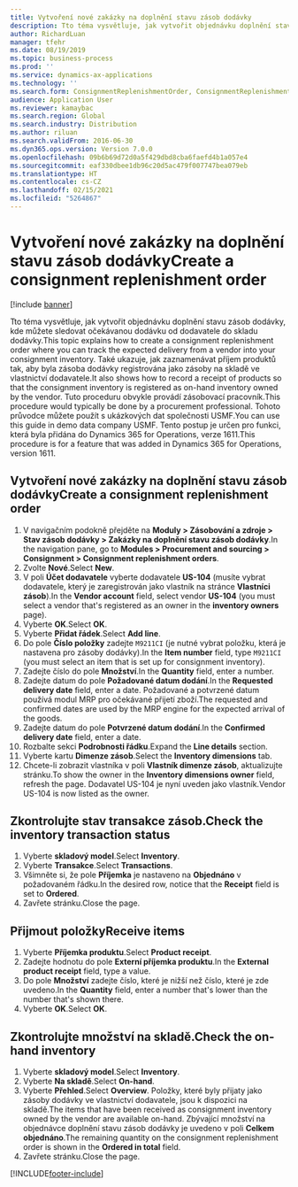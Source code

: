 ```yaml
---
title: Vytvoření nové zakázky na doplnění stavu zásob dodávky
description: Tto téma vysvětluje, jak vytvořit objednávku doplnění stavu zásob dodávky, kde můžete sledovat očekávanou dodávku od dodavatele do skladu dodávky.
author: RichardLuan
manager: tfehr
ms.date: 08/19/2019
ms.topic: business-process
ms.prod: ''
ms.service: dynamics-ax-applications
ms.technology: ''
ms.search.form: ConsignmentReplenishmentOrder, ConsignmentReplenishmentOrderCreate, InventTrans, ConsignmentDraftReplenishmentOrderJournal, InventOnhandMovement, InventOnhandItem, InventItemIdLookupSimple, ConsignmentProductReceiptJournal, ConsignmentReplenishmentOrderLineQuantity
audience: Application User
ms.reviewer: kamaybac
ms.search.region: Global
ms.search.industry: Distribution
ms.author: riluan
ms.search.validFrom: 2016-06-30
ms.dyn365.ops.version: Version 7.0.0
ms.openlocfilehash: 09b6b69d72d0a5f429dbd8cba6faefd4b1a057e4
ms.sourcegitcommit: eaf330dbee1db96c20d5ac479f007747bea079eb
ms.translationtype: HT
ms.contentlocale: cs-CZ
ms.lasthandoff: 02/15/2021
ms.locfileid: "5264867"
---
```

# <a name="create-a-consignment-replenishment-order"></a><span data-ttu-id="0f4a8-103">Vytvoření nové zakázky na doplnění stavu zásob dodávky</span><span class="sxs-lookup"><span data-stu-id="0f4a8-103">Create a consignment replenishment order</span></span>

[!include [banner](../../includes/banner.md)]

<span data-ttu-id="0f4a8-104">Tto téma vysvětluje, jak vytvořit objednávku doplnění stavu zásob dodávky, kde můžete sledovat očekávanou dodávku od dodavatele do skladu dodávky.</span><span class="sxs-lookup"><span data-stu-id="0f4a8-104">This topic explains how to create a consignment replenishment order where you can track the expected delivery from a vendor into your consignment inventory.</span></span> <span data-ttu-id="0f4a8-105">Také ukazuje, jak zaznamenávat příjem produktů tak, aby byla zásoba dodávky registrována jako zásoby na skladě ve vlastnictví dodavatele.</span><span class="sxs-lookup"><span data-stu-id="0f4a8-105">It also shows how to record a receipt of products so that the consignment inventory is registered as on-hand inventory owned by the vendor.</span></span> <span data-ttu-id="0f4a8-106">Tuto proceduru obvykle provádí zásobovací pracovník.</span><span class="sxs-lookup"><span data-stu-id="0f4a8-106">This procedure would typically be done by a procurement professional.</span></span> <span data-ttu-id="0f4a8-107">Tohoto průvodce můžete použít s ukázkových dat společnosti USMF.</span><span class="sxs-lookup"><span data-stu-id="0f4a8-107">You can use this guide in demo data company USMF.</span></span> <span data-ttu-id="0f4a8-108">Tento postup je určen pro funkci, která byla přidána do Dynamics 365 for Operations, verze 1611.</span><span class="sxs-lookup"><span data-stu-id="0f4a8-108">This procedure is for a feature that was added in Dynamics 365 for Operations, version 1611.</span></span>

## <a name="create-a-consignment-replenishment-order"></a><span data-ttu-id="0f4a8-109">Vytvoření nové zakázky na doplnění stavu zásob dodávky</span><span class="sxs-lookup"><span data-stu-id="0f4a8-109">Create a consignment replenishment order</span></span>
1. <span data-ttu-id="0f4a8-110">V navigačním podokně přejděte na **Moduly > Zásobování a zdroje > Stav zásob dodávky > Zakázky na doplnění stavu zásob dodávky**.</span><span class="sxs-lookup"><span data-stu-id="0f4a8-110">In the navigation pane, go to **Modules > Procurement and sourcing > Consignment > Consignment replenishment orders**.</span></span>
2. <span data-ttu-id="0f4a8-111">Zvolte **Nové**.</span><span class="sxs-lookup"><span data-stu-id="0f4a8-111">Select **New**.</span></span>
3. <span data-ttu-id="0f4a8-112">V poli **Účet dodavatele** vyberte dodavatele **US-104** (musíte vybrat dodavatele, který je zaregistrován jako vlastník na stránce **Vlastníci zásob**).</span><span class="sxs-lookup"><span data-stu-id="0f4a8-112">In the **Vendor account** field, select vendor **US-104** (you must select a vendor that's registered as an owner in the **inventory owners** page).</span></span> 
4. <span data-ttu-id="0f4a8-113">Vyberte **OK**.</span><span class="sxs-lookup"><span data-stu-id="0f4a8-113">Select **OK**.</span></span>
5. <span data-ttu-id="0f4a8-114">Vyberte **Přidat řádek**.</span><span class="sxs-lookup"><span data-stu-id="0f4a8-114">Select **Add line**.</span></span>
6. <span data-ttu-id="0f4a8-115">Do pole **Číslo položky** zadejte `M9211CI` (je nutné vybrat položku, která je nastavena pro zásoby dodávky).</span><span class="sxs-lookup"><span data-stu-id="0f4a8-115">In the **Item number** field, type `M9211CI` (you must select an item that is set up for consignment inventory).</span></span>
7. <span data-ttu-id="0f4a8-116">Zadejte číslo do pole **Množství**.</span><span class="sxs-lookup"><span data-stu-id="0f4a8-116">In the **Quantity** field, enter a number.</span></span>
8. <span data-ttu-id="0f4a8-117">Zadejte datum do pole **Požadované datum dodání**.</span><span class="sxs-lookup"><span data-stu-id="0f4a8-117">In the **Requested delivery date** field, enter a date.</span></span> <span data-ttu-id="0f4a8-118">Požadované a potvrzené datum používá modul MRP pro očekávané přijetí zboží.</span><span class="sxs-lookup"><span data-stu-id="0f4a8-118">The requested and confirmed dates are used by the MRP engine for the expected arrival of the goods.</span></span>  
9. <span data-ttu-id="0f4a8-119">Zadejte datum do pole **Potvrzené datum dodání**.</span><span class="sxs-lookup"><span data-stu-id="0f4a8-119">In the **Confirmed delivery date** field, enter a date.</span></span>
10. <span data-ttu-id="0f4a8-120">Rozbalte sekci **Podrobnosti řádku**.</span><span class="sxs-lookup"><span data-stu-id="0f4a8-120">Expand the **Line details** section.</span></span>
11. <span data-ttu-id="0f4a8-121">Vyberte kartu **Dimenze zásob**.</span><span class="sxs-lookup"><span data-stu-id="0f4a8-121">Select the **Inventory dimensions** tab.</span></span>
12. <span data-ttu-id="0f4a8-122">Chcete-li zobrazit vlastníka v poli **Vlastník dimenze zásob**, aktualizujte stránku.</span><span class="sxs-lookup"><span data-stu-id="0f4a8-122">To show the owner in the **Inventory dimensions owner** field, refresh the page.</span></span> <span data-ttu-id="0f4a8-123">Dodavatel US-104 je nyní uveden jako vlastník.</span><span class="sxs-lookup"><span data-stu-id="0f4a8-123">Vendor US-104 is now listed as the owner.</span></span>  

## <a name="check-the-inventory-transaction-status"></a><span data-ttu-id="0f4a8-124">Zkontrolujte stav transakce zásob.</span><span class="sxs-lookup"><span data-stu-id="0f4a8-124">Check the inventory transaction status</span></span>
1. <span data-ttu-id="0f4a8-125">Vyberte **skladový model**.</span><span class="sxs-lookup"><span data-stu-id="0f4a8-125">Select **Inventory**.</span></span>
2. <span data-ttu-id="0f4a8-126">Vyberte **Transakce**.</span><span class="sxs-lookup"><span data-stu-id="0f4a8-126">Select **Transactions**.</span></span>
3. <span data-ttu-id="0f4a8-127">Všimněte si, že pole **Příjemka** je nastaveno na **Objednáno** v požadovaném řádku.</span><span class="sxs-lookup"><span data-stu-id="0f4a8-127">In the desired row, notice that the **Receipt** field is set to **Ordered**.</span></span>  
4. <span data-ttu-id="0f4a8-128">Zavřete stránku.</span><span class="sxs-lookup"><span data-stu-id="0f4a8-128">Close the page.</span></span>

## <a name="receive-items"></a><span data-ttu-id="0f4a8-129">Přijmout položky</span><span class="sxs-lookup"><span data-stu-id="0f4a8-129">Receive items</span></span>
1. <span data-ttu-id="0f4a8-130">Vyberte **Příjemka produktu**.</span><span class="sxs-lookup"><span data-stu-id="0f4a8-130">Select **Product receipt**.</span></span>
2. <span data-ttu-id="0f4a8-131">Zadejte hodnotu do pole **Externí příjemka produktu**.</span><span class="sxs-lookup"><span data-stu-id="0f4a8-131">In the **External product receipt** field, type a value.</span></span>
3. <span data-ttu-id="0f4a8-132">Do pole **Množství** zadejte číslo, které je nižší než číslo, které je zde uvedeno.</span><span class="sxs-lookup"><span data-stu-id="0f4a8-132">In the **Quantity** field, enter a number that's lower than the number that's shown there.</span></span> 
4. <span data-ttu-id="0f4a8-133">Vyberte **OK**.</span><span class="sxs-lookup"><span data-stu-id="0f4a8-133">Select **OK**.</span></span>

## <a name="check-the-on-hand-inventory"></a><span data-ttu-id="0f4a8-134">Zkontrolujte množství na skladě.</span><span class="sxs-lookup"><span data-stu-id="0f4a8-134">Check the on-hand inventory</span></span>
1. <span data-ttu-id="0f4a8-135">Vyberte **skladový model**.</span><span class="sxs-lookup"><span data-stu-id="0f4a8-135">Select **Inventory**.</span></span>
2. <span data-ttu-id="0f4a8-136">Vyberte **Na skladě**.</span><span class="sxs-lookup"><span data-stu-id="0f4a8-136">Select **On-hand**.</span></span>
3. <span data-ttu-id="0f4a8-137">Vyberte **Přehled**.</span><span class="sxs-lookup"><span data-stu-id="0f4a8-137">Select **Overview**.</span></span> <span data-ttu-id="0f4a8-138">Položky, které byly přijaty jako zásoby dodávky ve vlastnictví dodavatele, jsou k dispozici na skladě.</span><span class="sxs-lookup"><span data-stu-id="0f4a8-138">The items that have been received as consignment inventory owned by the vendor are available on-hand.</span></span> <span data-ttu-id="0f4a8-139">Zbývající množství na objednávce doplnění stavu zásob dodávky je uvedeno v poli **Celkem objednáno**.</span><span class="sxs-lookup"><span data-stu-id="0f4a8-139">The remaining quantity on the consignment replenishment order is shown in the **Ordered in total** field.</span></span>  
4. <span data-ttu-id="0f4a8-140">Zavřete stránku.</span><span class="sxs-lookup"><span data-stu-id="0f4a8-140">Close the page.</span></span>



[!INCLUDE[footer-include](../../../includes/footer-banner.md)]